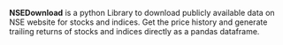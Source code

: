 **NSEDownload** is a python Library to download publicly available data on NSE website for stocks and indices. Get the price history and generate trailing returns of stocks and indices directly as a pandas dataframe.